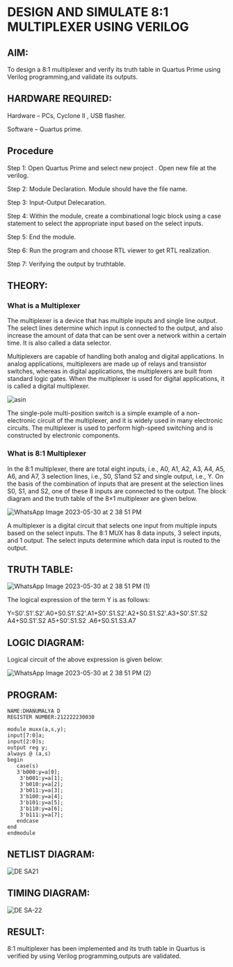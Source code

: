 # DESIGN AND SIMULATE 8:1 MULTIPLEXER USING VERILOG

## AIM:

To design a 8:1 multiplexer and verify its truth table in Quartus Prime using Verilog programming,and validate its outputs.

## HARDWARE REQUIRED:

Hardware – PCs, Cyclone II , USB flasher.

Software – Quartus prime.

## Procedure

Step 1: Open Quartus Prime and select new project . Open new file at the verilog.

Step 2: Module Declaration. Module should have the file name.

Step 3: Input-Output Delecaration.

Step 4: Within the module, create a combinational logic block using a case statement to select the appropriate input based on the select inputs.

Step 5: End the module.

Step 6: Run the program and choose RTL viewer to get RTL realization.

Step 7: Verifying the output by truthtable.

## THEORY:

### What is a Multiplexer

The multiplexer is a device that has multiple inputs and single line output. The select lines determine which input is connected to the output, and also increase the amount of data that can be sent over a network within a certain time. It is also called a data selector.

Multiplexers are capable of handling both analog and digital applications. In analog applications, multiplexers are made up of relays and transistor switches, whereas in digital applications, the multiplexers are built from standard logic gates. When the multiplexer is used for digital applications, it is called a digital multiplexer.

![asin](https://github.com/Dhanudhanaraj/Simulation-project--Digital-Electronics/assets/119218812/0d9bc980-f33b-4d49-a541-67c1eeece039)

The single-pole multi-position switch is a simple example of a non-electronic circuit of the multiplexer, and it is widely used in many electronic circuits. The multiplexer is used to perform high-speed switching and is constructed by electronic components.

### What is 8:1 Multiplexer

In the 8:1 multiplexer, there are total eight inputs, i.e., A0, A1, A2, A3, A4, A5, A6, and A7, 3 selection lines, i.e., S0, S1and S2 and single output, i.e., Y. On the basis of the combination of inputs that are present at the selection lines S0, S1, and S2, one of these 8 inputs are connected to the output. The block diagram and the truth table of the 8×1 multiplexer are given below.

![WhatsApp Image 2023-05-30 at 2 38 51 PM](https://github.com/Dhanudhanaraj/Simulation-project--Digital-Electronics/assets/119218812/64a99148-fe92-4569-a456-9c540d283470)

A multiplexer is a digital circuit that selects one input from multiple inputs based on the select inputs. The 8:1 MUX has 8 data inputs, 3 select inputs, and 1 output. The select inputs determine which data input is routed to the output. 

## TRUTH TABLE:

![WhatsApp Image 2023-05-30 at 2 38 51 PM (1)](https://github.com/Dhanudhanaraj/Simulation-project--Digital-Electronics/assets/119218812/1e1dfc6d-e377-4130-9950-127b0aeed3e6)

The logical expression of the term Y is as follows:

Y=S0'.S1'.S2'.A0+S0.S1'.S2'.A1+S0'.S1.S2'.A2+S0.S1.S2'.A3+S0'.S1'.S2 A4+S0.S1'.S2 A5+S0'.S1.S2 .A6+S0.S1.S3.A7

## LOGIC DIAGRAM:

Logical circuit of the above expression is given below:

![WhatsApp Image 2023-05-30 at 2 38 51 PM (2)](https://github.com/Dhanudhanaraj/Simulation-project--Digital-Electronics/assets/119218812/c976e4aa-822a-4f18-a228-43c6e2fb841d)

## PROGRAM:

```
NAME:DHANUMALYA D
REGISTER NUMBER:212222230030

module muxx(a,s,y);
input[7:0]a;
input[2:0]s;
output reg y;
always @ (a,s)
begin
   case(s)
   3'b000:y=a[0];
	3'b001:y=a[1];
	3'b010:y=a[2];
	3'b011:y=a[3];
	3'b100:y=a[4];
	3'b101:y=a[5];
	3'b110:y=a[6];
	3'b111:y=a[7];
   endcase
end
endmodule

```
## NETLIST DIAGRAM:

![DE SA21](https://github.com/Dhanudhanaraj/Simulation-project--Digital-Electronics/assets/119218812/5295fd6a-587a-494c-bc77-194905bb629d)

## TIMING DIAGRAM:

![DE SA-22](https://github.com/Dhanudhanaraj/Simulation-project--Digital-Electronics/assets/119218812/ad1554d3-cec3-4b65-a39e-74d25ec2289e)

## RESULT:

8:1 multiplexer has been implemented and its truth table in Quartus is verified by using Verilog programming,outputs are validated.
